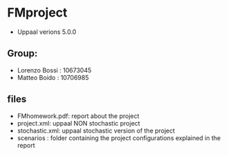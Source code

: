# FMproject

- Uppaal verions 5.0.0

## Group:

- Lorenzo Bossi : 10673045
- Matteo Boido : 10706985

## files

- FMhomework.pdf: report about the project
- project.xml: uppaal NON stochastic project
- stochastic.xml: uppaal stochastic version of the project
- scenarios : folder containing the project configurations explained in the report

